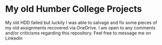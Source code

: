 # My old Humber College Projects
My old HDD failed but luckily I was able to salvage and fix some pieces of my old assignments recovered via OneDrive. I am open to any comments and/or criticisms regarding this repository. Feel free to message me on Linkedin

